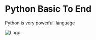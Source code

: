 
# Python Basic To End

Python is very powerfull language 


![Logo](https://i0.wp.com/junilearning.com/wp-content/uploads/2020/06/python-programming-language.webp?resize=1024%2C1024&ssl=1)
